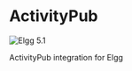 ActivityPub
=========
![Elgg 5.1](https://img.shields.io/badge/Elgg-5.1-purple.svg?style=flat-square)

ActivityPub integration for Elgg
